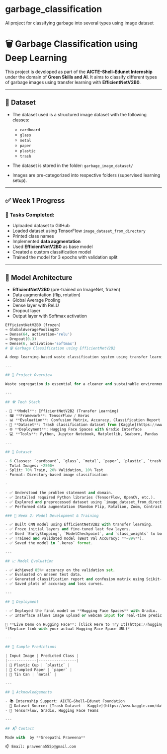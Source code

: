 # garbage_classification
AI project for classifying garbage into several types using image dataset
# 🗑️ Garbage Classification using Deep Learning

This project is developed as part of the **AICTE–Shell–Edunet Internship** under the domain of **Green Skills and AI**. It aims to classify different types of garbage images using transfer learning with **EfficientNetV2B0**.

---

## 📁 Dataset

- The dataset used is a structured image dataset with the following classes:
  - `cardboard`
  - `glass`
  - `metal`
  - `paper`
  - `plastic`
  - `trash`

- The dataset is stored in the folder: `garbage_image_dataset/`
- Images are pre-categorized into respective folders (supervised learning setup).

---

## ✅ Week 1 Progress

### 🔹 Tasks Completed:
- Uploaded dataset to GitHub
- Loaded dataset using TensorFlow `image_dataset_from_directory`
- Printed class names
- Implemented **data augmentation**
- Used **EfficientNetV2B0** as base model
- Created a custom classification model
- Trained the model for 3 epochs with validation split

---

## 🧠 Model Architecture

- **EfficientNetV2B0** (pre-trained on ImageNet, frozen)
- Data augmentation (flip, rotation)
- Global Average Pooling
- Dense layer with ReLU
- Dropout layer
- Output layer with Softmax activation

```python
EfficientNetV2B0 (frozen)
→ GlobalAveragePooling2D
→ Dense(64, activation='relu')
→ Dropout(0.3)
→ Dense(6, activation='softmax')
# 🗑️ Garbage Classification using EfficientNetV2B2

A deep learning-based waste classification system using transfer learning with EfficientNetV2B2. This project classifies garbage images into 6 categories: cardboard, glass, metal, paper, plastic, and trash. Built and deployed as part of the AICTE–Shell–Edunet Internship.

---

## 📌 Project Overview

Waste segregation is essential for a cleaner and sustainable environment. This project uses state-of-the-art image classification with `EfficientNetV2B2` to automatically detect garbage types from images, aiding smart waste management systems.

---

## 🛠️ Tech Stack

- 🧠 **Model**: EfficientNetV2B2 (Transfer Learning)
- 🖼️ **Framework**: TensorFlow / Keras
- 📊 **Evaluation**: Confusion Matrix, Accuracy, Classification Report
- 📁 **Dataset**: Trash classification dataset from [Kaggle](https://www.kaggle.com/datasets/farzadnekouei/trash-type-image-dataset)
- 🌐 **Deployment**: Hugging Face Spaces with Gradio Interface
- 💻 **Tools**: Python, Jupyter Notebook, Matplotlib, Seaborn, Pandas

---

## 📂 Dataset

- 6 Classes: `cardboard`, `glass`, `metal`, `paper`, `plastic`, `trash`
- Total Images: ~2500+
- Split: 70% Train, 20% Validation, 10% Test
- Format: Directory-based image classification

-

- ✅ Understood the problem statement and domain.
- ✅ Installed required Python libraries (TensorFlow, OpenCV, etc.).
- ✅ Explored and preprocessed dataset using `image_dataset_from_directory`.
- ✅ Performed data augmentation (Random Flip, Rotation, Zoom, Contrast).

### 📅 Week 2: Model Development & Training

- ✅ Built CNN model using EfficientNetV2B2 with transfer learning.
- ✅ Froze initial layers and fine-tuned last few layers.
- ✅ Used `EarlyStopping`, `ModelCheckpoint`, and `class_weights` to boost accuracy.
- ✅ Trained and validated model (Best Val Accuracy: **~89%**).
- ✅ Saved the model in `.keras` format.

---

## 📈 Model Evaluation

- ✅ Achieved 85%+ accuracy on the validation set.
- ✅ Evaluated on unseen test data.
- ✅ Generated classification report and confusion matrix using Scikit-learn.
- ✅ Saved plots of accuracy and loss curves.

---

## 🚀 Deployment

- ✅ Deployed the final model on **Hugging Face Spaces** with Gradio.
- ✅ Interface allows image upload or webcam input for real-time prediction.

🔗 **Live Demo on Hugging Face**: [Click Here to Try It](https://huggingface.co/spaces/your-username/garbage-classifier)  
*(Replace link with your actual Hugging Face Space URL)*

---

## 📸 Sample Predictions

| Input Image | Predicted Class |
|-------------|-----------------|
| 🥤 Plastic Cup | `plastic` |
| 📄 Crumpled Paper | `paper` |
| 🥫 Tin Can | `metal` |

---

## 🤝 Acknowledgements

- 📚 Internship Support: AICTE–Shell–Edunet Foundation
- 💾 Dataset Source: [Trash Dataset - Kaggle](https://www.kaggle.com/datasets/farzadnekouei/trash-type-image-dataset)
- 🙏 TensorFlow, Gradio, Hugging Face Teams

---

## 📬 Contact

Made with  by **Sreepathi Praveena**  
  
📫 Email: praveena555p@gmail.com


